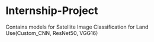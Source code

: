 # Internship-Project
Contains models for Satellite Image Classification for Land Use(Custom_CNN, ResNet50, VGG16)
